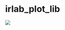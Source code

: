 # irlab_plot_lib

![](https://user-images.githubusercontent.com/20371927/166138931-dc157c52-9e5a-442d-adaf-b790171002f5.png)
